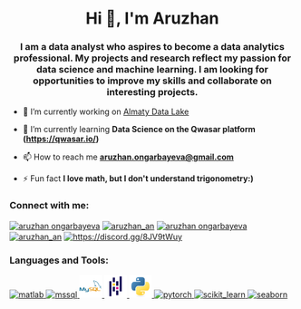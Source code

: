 <h1 align="center">Hi 👋, I'm Aruzhan</h1>
<h3 align="center">I am a data analyst who aspires to become a data analytics professional. My projects and research reflect my passion for data science and machine learning. I am looking for opportunities to improve my skills and collaborate on interesting projects.</h3>

- 🔭 I’m currently working on [Almaty Data Lake](https://adl.digital-almaty.kz/en/)

- 🌱 I’m currently learning **Data Science on the Qwasar platform (https://qwasar.io/)**

- 📫 How to reach me **aruzhan.ongarbayeva@gmail.com**

- ⚡ Fun fact **I love math, but I don't understand trigonometry:)**

<h3 align="left">Connect with me:</h3>
<p align="left">
<a href="https://linkedin.com/in/aruzhan ongarbayeva" target="blank"><img align="center" src="https://raw.githubusercontent.com/rahuldkjain/github-profile-readme-generator/master/src/images/icons/Social/linked-in-alt.svg" alt="aruzhan ongarbayeva" height="30" width="40" /></a>
<a href="https://instagram.com/aruzhan_an" target="blank"><img align="center" src="https://raw.githubusercontent.com/rahuldkjain/github-profile-readme-generator/master/src/images/icons/Social/instagram.svg" alt="aruzhan_an" height="30" width="40" /></a>
<a href="https://www.hackerrank.com/aruzhan ongarbayeva" target="blank"><img align="center" src="https://raw.githubusercontent.com/rahuldkjain/github-profile-readme-generator/master/src/images/icons/Social/hackerrank.svg" alt="aruzhan ongarbayeva" height="30" width="40" /></a>
<a href="https://www.leetcode.com/aruzhan_an" target="blank"><img align="center" src="https://raw.githubusercontent.com/rahuldkjain/github-profile-readme-generator/master/src/images/icons/Social/leet-code.svg" alt="aruzhan_an" height="30" width="40" /></a>
<a href="https://discord.gg/https://discord.gg/8JV9tWuy" target="blank"><img align="center" src="https://raw.githubusercontent.com/rahuldkjain/github-profile-readme-generator/master/src/images/icons/Social/discord.svg" alt="https://discord.gg/8JV9tWuy" height="30" width="40" /></a>
</p>

<h3 align="left">Languages and Tools:</h3>
<p align="left"> <a href="https://www.mathworks.com/" target="_blank" rel="noreferrer"> <img src="https://upload.wikimedia.org/wikipedia/commons/2/21/Matlab_Logo.png" alt="matlab" width="40" height="40"/> </a> <a href="https://www.microsoft.com/en-us/sql-server" target="_blank" rel="noreferrer"> <img src="https://www.svgrepo.com/show/303229/microsoft-sql-server-logo.svg" alt="mssql" width="40" height="40"/> </a> <a href="https://www.mysql.com/" target="_blank" rel="noreferrer"> <img src="https://raw.githubusercontent.com/devicons/devicon/master/icons/mysql/mysql-original-wordmark.svg" alt="mysql" width="40" height="40"/> </a> <a href="https://pandas.pydata.org/" target="_blank" rel="noreferrer"> <img src="https://raw.githubusercontent.com/devicons/devicon/2ae2a900d2f041da66e950e4d48052658d850630/icons/pandas/pandas-original.svg" alt="pandas" width="40" height="40"/> </a> <a href="https://www.python.org" target="_blank" rel="noreferrer"> <img src="https://raw.githubusercontent.com/devicons/devicon/master/icons/python/python-original.svg" alt="python" width="40" height="40"/> </a> <a href="https://pytorch.org/" target="_blank" rel="noreferrer"> <img src="https://www.vectorlogo.zone/logos/pytorch/pytorch-icon.svg" alt="pytorch" width="40" height="40"/> </a> <a href="https://scikit-learn.org/" target="_blank" rel="noreferrer"> <img src="https://upload.wikimedia.org/wikipedia/commons/0/05/Scikit_learn_logo_small.svg" alt="scikit_learn" width="40" height="40"/> </a> <a href="https://seaborn.pydata.org/" target="_blank" rel="noreferrer"> <img src="https://seaborn.pydata.org/_images/logo-mark-lightbg.svg" alt="seaborn" width="40" height="40"/> </a> </p>
